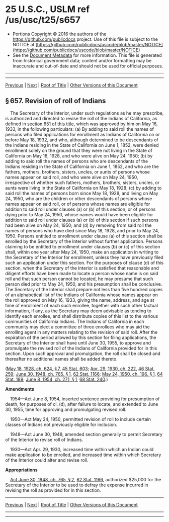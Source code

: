 ---
---

# 25 U.S.C., USLM ref /us/usc/t25/s657

* Portions Copyright © 2016 the authors of the https://github.com/publicdocs project.
  Use of this file is subject to the NOTICE at [https://github.com/publicdocs/uscode/blob/master/NOTICE](https://github.com/publicdocs/uscode/blob/master/NOTICE)
* See the [Document Metadata](././../../../../..//README.md) for more information.
  This file is generated from historical government data; content and/or formatting may be inaccurate and out-of-date and should not be used for official purposes.

----------
----------

[Previous](./../../../../..//us/usc/t25/ch14/schXXV/m__us_usc_t25_s656.md) | [Next](./../../../../..//us/usc/t25/ch14/schXXV/m__us_usc_t25_s658.md) | [Root of Title](./../../../../../) | [Other Versions of this Document](https://publicdocs.github.io/go/links?ns=uslm&ref=%2Fus%2Fusc%2Ft25%2Fs657)

## § 657. Revision of roll of Indians

    The Secretary of the Interior, under such regulations as he may prescribe, is authorized and directed to revise the roll of the Indians of California, as defined in [section 651 of this title][/us/usc/t25/s651], which was approved by him on May 16, 1933, in the following particulars: (a) By adding to said roll the names of persons who filed applications for enrollment as Indians of California on or before May 18, 1932, and who, although determined to be descendants of the Indians residing in the State of California on June 1, 1852, were denied enrollment solely on the ground that they were not living in the State of California on May 18, 1928, and who were alive on May 24, 1950; (b) by adding to said roll the names of persons who are descendants of the Indians residing in the State of California on June 1, 1852, and who are the fathers, mothers, brothers, sisters, uncles, or aunts of persons whose names appear on said roll, and who were alive on May 24, 1950, irrespective of whether such fathers, mothers, brothers, sisters, uncles, or aunts were living in the State of California on May 18, 1928; (c) by adding to said roll the names of persons born since May 18, 1928, and living on May 24, 1950, who are the children or other descendants of persons whose names appear on said roll, or of persons whose names are eligible for addition to said roll under clauses (a) or (b) of this section, or of persons dying prior to May 24, 1950, whose names would have been eligible for addition to said roll under clauses (a) or (b) of this section if such persons had been alive on May 24, 1950; and (d) by removing from said roll the names of persons who have died since May 18, 1928, and prior to May 24, 1950. Persons entitled to enrollment under clause (a) of this section shall be enrolled by the Secretary of the Interior without further application. Persons claiming to be entitled to enrollment under clauses (b) or (c) of this section shall, within one year after May 24, 1950, make an application in writing to the Secretary of the Interior for enrollment, unless they have previously filed such an application under this section. For the purposes of clause (d) of this section, when the Secretary of the Interior is satisfied that reasonable and diligent efforts have been made to locate a person whose name is on said roll and that such person cannot be located, he may presume that such person died prior to May 24, 1950, and his presumption shall be conclusive. The Secretary of the Interior shall prepare not less than five hundred copies of an alphabetical list of the Indians of California whose names appear on the roll approved on May 16, 1933, giving the name, address, and age at time of enrollment of each such enrollee, together with such other factual information, if any, as the Secretary may deem advisable as tending to identify each enrollee, and shall distribute copies of this list to the various communities of California Indians. The Indians of California in each community may elect a committee of three enrollees who may aid the enrolling agent in any matters relating to the revision of said roll. After the expiration of the period allowed by this section for filing applications, the Secretary of the Interior shall have until June 30, 1955, to approve and promulgate the revised roll of the Indians of California provided for in this section. Upon such approval and promulgation, the roll shall be closed and thereafter no additional names shall be added thereto.

([May 18, 1928, ch. 624, § 7][/us/act/1928-05-18/ch624/s7], [45 Stat. 603][/us/stat/45/603]; [Apr. 29, 1930, ch. 222][/us/act/1930-04-29/ch222], [46 Stat. 259][/us/stat/46/259]; [June 30, 1948, ch. 765, § 1][/us/act/1948-06-30/ch765/s1], [62 Stat. 1166][/us/stat/62/1166]; [May 24, 1950, ch. 196, § 1][/us/act/1950-05-24/ch196/s1], [64 Stat. 189][/us/stat/64/189]; [June 8, 1954, ch. 271, § 1][/us/act/1954-06-08/ch271/s1], [68 Stat. 240][/us/stat/68/240].)

 __Amendments__ 

    1954—Act June 8, 1954, inserted sentence providing for presumption of death, for purposes of cl. (d), after failure to locate, and extended to June 30, 1955, time for approving and promulgating revised roll.

    1950—Act May 24, 1950, permitted revision of roll to include certain classes of Indians not previously eligible for inclusion.

    1948—Act June 30, 1948, amended section generally to permit Secretary of the Interior to revise roll of Indians.

    1930—Act Apr. 29, 1930, increased time within which an Indian could make application to be enrolled, and increased time within which Secretary of the Interior could alter and revise roll.

 __Appropriations__ 

    [Act June 30, 1948, ch. 765, § 2][/us/act/1948-06-30/ch765/s2], [62 Stat. 1166][/us/stat/62/1166], authorized $25,000 for the Secretary of the Interior to be used to defray the expense incurred in revising the roll as provided for in this section.

----------

[Previous](./../../../../..//us/usc/t25/ch14/schXXV/m__us_usc_t25_s656.md) | [Next](./../../../../..//us/usc/t25/ch14/schXXV/m__us_usc_t25_s658.md) | [Root of Title](./../../../../../) | [Other Versions of this Document](https://publicdocs.github.io/go/links?ns=uslm&ref=%2Fus%2Fusc%2Ft25%2Fs657)

----------
----------

[/us/usc/t25/s651]: https://publicdocs.github.io/go/links?ns=uslm&ref=%2Fus%2Fusc%2Ft25%2Fs651
[/us/act/1928-05-18/ch624/s7]: https://publicdocs.github.io/go/links?ns=uslm&ref=%2Fus%2Fact%2F1928-05-18%2Fch624%2Fs7
[/us/stat/45/603]: https://publicdocs.github.io/go/links?ns=uslm&ref=%2Fus%2Fstat%2F45%2F603
[/us/act/1930-04-29/ch222]: https://publicdocs.github.io/go/links?ns=uslm&ref=%2Fus%2Fact%2F1930-04-29%2Fch222
[/us/stat/46/259]: https://publicdocs.github.io/go/links?ns=uslm&ref=%2Fus%2Fstat%2F46%2F259
[/us/act/1948-06-30/ch765/s1]: https://publicdocs.github.io/go/links?ns=uslm&ref=%2Fus%2Fact%2F1948-06-30%2Fch765%2Fs1
[/us/stat/62/1166]: https://publicdocs.github.io/go/links?ns=uslm&ref=%2Fus%2Fstat%2F62%2F1166
[/us/act/1950-05-24/ch196/s1]: https://publicdocs.github.io/go/links?ns=uslm&ref=%2Fus%2Fact%2F1950-05-24%2Fch196%2Fs1
[/us/stat/64/189]: https://publicdocs.github.io/go/links?ns=uslm&ref=%2Fus%2Fstat%2F64%2F189
[/us/act/1954-06-08/ch271/s1]: https://publicdocs.github.io/go/links?ns=uslm&ref=%2Fus%2Fact%2F1954-06-08%2Fch271%2Fs1
[/us/stat/68/240]: https://publicdocs.github.io/go/links?ns=uslm&ref=%2Fus%2Fstat%2F68%2F240
[/us/act/1948-06-30/ch765/s2]: https://publicdocs.github.io/go/links?ns=uslm&ref=%2Fus%2Fact%2F1948-06-30%2Fch765%2Fs2
[/us/stat/62/1166]: https://publicdocs.github.io/go/links?ns=uslm&ref=%2Fus%2Fstat%2F62%2F1166


